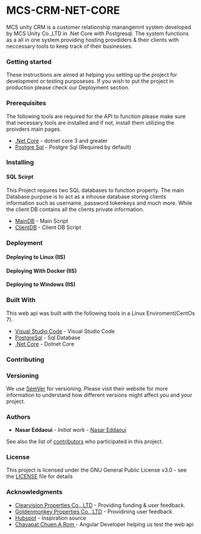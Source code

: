 # MCS-CRM-NET-CORE
MCS unity CRM is a customer relationship manangemnt system developed by MCS Unity Co.,LTD in .Net
Core with Postgresql. The system functions as a all in one system providing hosting provdiders
& their clients with neccessary tools to keep track of their businesses.

### Getting started
These instructions are aimed at helping you setting up the project for development or testing purposeses.
If you wish to put the project in production please check our Deployment section.

### Prerequisites
The following tools are required for the API to function please make sure that necessary tools
are installed and if not, install them utilizing the proivders main pages.
* [.Net Core](https://dotnet.microsoft.com/download/dotnet-core/3.0) - dotnet core 3 and greater
* [Postgre Sql](https://www.postgresql.org/) - Postgre Sql (Required by default)


### Installing
#### SQL Scirpt
This Project requires two SQL databases to function property. The main Database purpose is to 
act as a inhouse database storing clients information such as username, password tokenkeys 
and much more. While the client DB contains all the clients private information. 

* [MainDB](https://github.com) - Main Script
* [ClientDB](https://github.com) - Client DB Script

### Deployment
#### Deploying to Linux (IIS)
#### Deploying With Docker (IIS)
#### Deploying to Windows (IIS)

### Built With
This web api was built with the following tools in a Linux Enviroment(CentOs 7).
* [Visual Studio Code](https://code.visualstudio.com/) - Visual Studio Code
* [PostgreSql](https://www.postgresql.org/) - Sql Database 
* [.Net Core](https://dotnet.microsoft.com/) - Dotnet Core

### Contributing

### Versioning
We use [SemVer](http://semver.org/) for versioning. Please visit their website for more 
information to understand how different versions might affect you and your project.

### Authors

* **Nasar Eddaoui** - *Initial work* - [Nasar Eddaoui](https://github.com/Nasar165)

See also the list of [contributors](https://github.com/Nasar165/MCS_CRM_NET_CORE/graphs/contributors) who participated in this project.

### License
This project is licensed under the GNU General Public License v3.0 - see the [LICENSE](LICENSE) file for details

### Acknowledgments
* [Clearvision Properties Co., LTD](https://clearvision-properties.com/) - Providing funding & user feedback. 
* [Goldenmonkey Properties Co., LTD](https://goldenmonkey.asia) - Providining user feedback
* [Hubspot](https://www.hubspot.com) - Inspiration source
* [Chayapat Chuen A Rom ](https://github.com/freedombs) - Angular Developer helping us test the web api 
